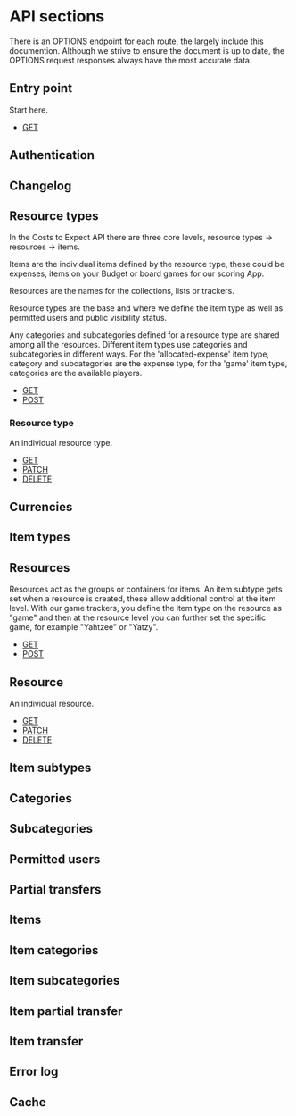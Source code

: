# API sections

There is an OPTIONS endpoint for each route, the largely include this documention. Although we strive to ensure the document is 
up to date, the OPTIONS request responses always have the most accurate data.

## Entry point

Start here.

- [GET](GET.md)

## Authentication

## Changelog

## Resource types

In the Costs to Expect API there are three core levels, resource types -> resources -> items.

Items are the individual items defined by the resource type, these could be expenses, items on your Budget or board games for our scoring App.

Resources are the names for the collections, lists or trackers.

Resource types are the base and where we define the item type as well as permitted users and public visibility status.

Any categories and subcategories defined for a resource type are shared among all the resources. Different item types use categories and subcategories in different ways. For the 'allocated-expense' item type, category and subcategories are the expense type, for the 'game' item type, categories are the available players.

- [GET](/resource-types/GET.md)
- [POST](/resource-types/POST.md)

### Resource type

An individual resource type.

- [GET](/resource-type/GET.md)
- [PATCH](/resource-type/PATCH.md)
- [DELETE](/resource-type/DELETE.md)

## Currencies

## Item types

## Resources

Resources act as the groups or containers for items. An item subtype gets set when a resource is created, these allow additional control at the item level. With our game trackers, you define the item type on the resource as "game" and then at the resource level you can further set the specific game, for example "Yahtzee" or "Yatzy".

- [GET](/resources/GET.md)
- [POST](/resources/POST.md)

## Resource

An individual resource.

- [GET](/resource/GET.md)
- [PATCH](resource/PATCH.md)
- [DELETE](/resource/DELETE.md)

## Item subtypes

## Categories

## Subcategories

## Permitted users

## Partial transfers

## Items

## Item categories

## Item subcategories

## Item partial transfer

## Item transfer

## Error log

## Cache

